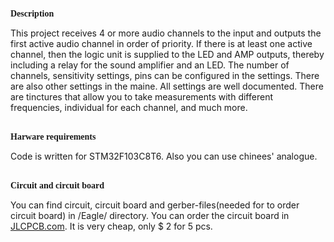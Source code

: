 <p style="font-family:verdana; size:14px; font-weight: bold;">Description</p>
This project receives 4 or more audio channels to the input and outputs the first active audio channel in order of priority. 
If there is at least one active channel, then the logic unit is supplied to the LED and AMP outputs, thereby including a relay 
for the sound amplifier and an LED. The number of channels, sensitivity settings, pins can be configured in the settings. 
There are also other settings in the maine. All settings are well documented. There are tinctures that allow you to take 
measurements with different frequencies, individual for each channel, and much more.</br></br>

<p style="font-family:verdana; size:14px;font-weight: bold;">Harware requirements</p>
Code is written for STM32F103C8T6. Also you can use chinees' analogue.</br></br>

<p style="font-family:verdana; size:14px;font-weight: bold;">Circuit and circuit board </p>
You can find circuit, circuit board and gerber-files(needed for to order circuit board) in /Eagle/ directory. You can order the circuit board in <a href="https://JLCPCB.com">JLCPCB.com</a>.
It is very cheap, only $ 2 for 5 pcs.